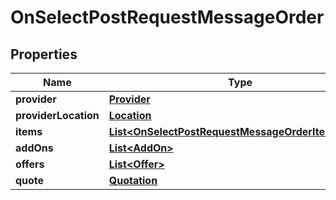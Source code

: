 

# OnSelectPostRequestMessageOrder


## Properties

| Name | Type | Description | Notes |
|------------ | ------------- | ------------- | -------------|
|**provider** | [**Provider**](Provider.md) |  |  [optional] |
|**providerLocation** | [**Location**](Location.md) |  |  [optional] |
|**items** | [**List&lt;OnSelectPostRequestMessageOrderItemsInner&gt;**](OnSelectPostRequestMessageOrderItemsInner.md) |  |  [optional] |
|**addOns** | [**List&lt;AddOn&gt;**](AddOn.md) |  |  [optional] |
|**offers** | [**List&lt;Offer&gt;**](Offer.md) |  |  [optional] |
|**quote** | [**Quotation**](Quotation.md) |  |  [optional] |



